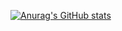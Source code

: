 
[![Anurag's GitHub stats](https://github-readme-stats.vercel.app/api?zanke27=anuraghazra)](https://github.com/anuraghazra/github-readme-stats)

<!--
**zanke27/zanke27** is a ✨ _special_ ✨ repository because its `README.md` (this file) appears on your GitHub profile.

Here are some ideas to get you started:

- 🔭 I’m currently working on ...
- 🌱 I’m currently learning ...
- 👯 I’m looking to collaborate on ...
- 🤔 I’m looking for help with ...
- 💬 Ask me about ...
- 📫 How to reach me: ...
- 😄 Pronouns: ...
- ⚡ Fun fact: ...
-->
